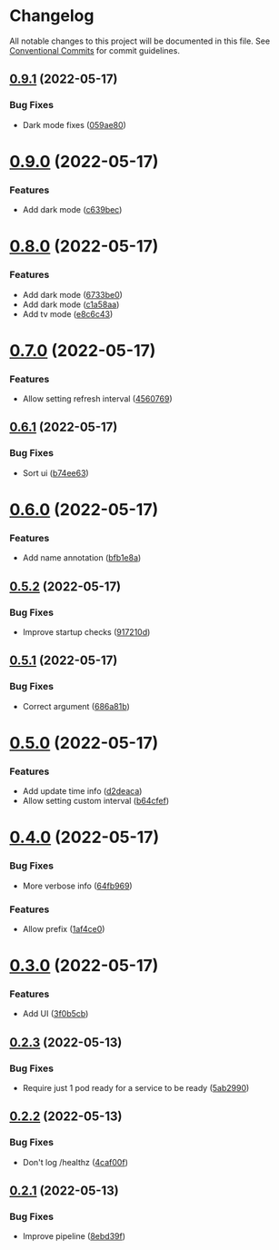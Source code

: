 # Changelog

All notable changes to this project will be documented in this file. See
[Conventional Commits](https://conventionalcommits.org) for commit guidelines.

## [0.9.1](https://github.com/stenic/k8status/compare/v0.9.0...v0.9.1) (2022-05-17)


### Bug Fixes

* Dark mode fixes ([059ae80](https://github.com/stenic/k8status/commit/059ae80d1debb32220d1b1dbf44ba2c6c93f9e98))

# [0.9.0](https://github.com/stenic/k8status/compare/v0.8.0...v0.9.0) (2022-05-17)


### Features

* Add dark mode ([c639bec](https://github.com/stenic/k8status/commit/c639bec52844fe2d1f3828edd36a2999df4c27bb))

# [0.8.0](https://github.com/stenic/k8status/compare/v0.7.0...v0.8.0) (2022-05-17)


### Features

* Add dark mode ([6733be0](https://github.com/stenic/k8status/commit/6733be054763d6f43d917ceaca43d7a83075d7af))
* Add dark mode ([c1a58aa](https://github.com/stenic/k8status/commit/c1a58aa92153b3834caa15e6dee5f860ddcb1c2b))
* Add tv mode ([e8c6c43](https://github.com/stenic/k8status/commit/e8c6c43595bec114972e3b33eba109fe4a062199))

# [0.7.0](https://github.com/stenic/k8status/compare/v0.6.1...v0.7.0) (2022-05-17)


### Features

* Allow setting refresh interval ([4560769](https://github.com/stenic/k8status/commit/4560769c3f2b943e0caba4742bab8bb308e76275))

## [0.6.1](https://github.com/stenic/k8status/compare/v0.6.0...v0.6.1) (2022-05-17)


### Bug Fixes

* Sort ui ([b74ee63](https://github.com/stenic/k8status/commit/b74ee63e0202a28304fc2d6a752131fe6c29350b))

# [0.6.0](https://github.com/stenic/k8status/compare/v0.5.2...v0.6.0) (2022-05-17)


### Features

* Add name annotation ([bfb1e8a](https://github.com/stenic/k8status/commit/bfb1e8acff883794c8d9bca1421d08fc92a500c8))

## [0.5.2](https://github.com/stenic/k8status/compare/v0.5.1...v0.5.2) (2022-05-17)


### Bug Fixes

* Improve startup checks ([917210d](https://github.com/stenic/k8status/commit/917210d9d24d3abe79cfde5c89d3390b193a5b3e))

## [0.5.1](https://github.com/stenic/k8status/compare/v0.5.0...v0.5.1) (2022-05-17)


### Bug Fixes

* Correct argument ([686a81b](https://github.com/stenic/k8status/commit/686a81bb3aa9ae837840bcd95dda559a0c09ceb7))

# [0.5.0](https://github.com/stenic/k8status/compare/v0.4.0...v0.5.0) (2022-05-17)


### Features

* Add update time info ([d2deaca](https://github.com/stenic/k8status/commit/d2deaca182fffc89e34c33133529d3091c227f41))
* Allow setting custom interval ([b64cfef](https://github.com/stenic/k8status/commit/b64cfef204af27f67b16664bf1b66640cdd404a3))

# [0.4.0](https://github.com/stenic/k8status/compare/v0.3.0...v0.4.0) (2022-05-17)


### Bug Fixes

* More verbose info ([64fb969](https://github.com/stenic/k8status/commit/64fb96928f2a8aab01b0e066cbb325e32c58eafa))


### Features

* Allow prefix ([1af4ce0](https://github.com/stenic/k8status/commit/1af4ce0b86dc9baf1711cf56e3976b23648b314a))

# [0.3.0](https://github.com/stenic/k8status/compare/v0.2.3...v0.3.0) (2022-05-17)


### Features

* Add UI ([3f0b5cb](https://github.com/stenic/k8status/commit/3f0b5cbc700865cd41059ee73ef165efe097f6e5))

## [0.2.3](https://github.com/stenic/k8status/compare/v0.2.2...v0.2.3) (2022-05-13)


### Bug Fixes

* Require just 1 pod ready for a service to be ready ([5ab2990](https://github.com/stenic/k8status/commit/5ab299096c01a9121275f2382dc88a2fd5778cee))

## [0.2.2](https://github.com/stenic/k8status/compare/v0.2.1...v0.2.2) (2022-05-13)


### Bug Fixes

* Don't log /healthz ([4caf00f](https://github.com/stenic/k8status/commit/4caf00f532c17d709799a20d6066b7912bc1ae91))

## [0.2.1](https://github.com/stenic/k8status/compare/v0.2.0...v0.2.1) (2022-05-13)


### Bug Fixes

* Improve pipeline ([8ebd39f](https://github.com/stenic/k8status/commit/8ebd39fb2441ee61dfccb49fcd4d1a0cdd9c47b6))
